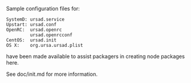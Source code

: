 Sample configuration files for:
```
SystemD: ursad.service
Upstart: ursad.conf
OpenRC:  ursad.openrc
         ursad.openrcconf
CentOS:  ursad.init
OS X:    org.ursa.ursad.plist
```
have been made available to assist packagers in creating node packages here.

See doc/init.md for more information.

